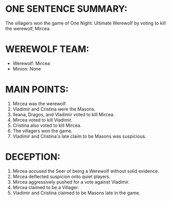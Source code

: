 # ONE SENTENCE SUMMARY:
The villagers won the game of One Night: Ultimate Werewolf by voting to kill the werewolf, Mircea.

# WEREWOLF TEAM:
- Werewolf: Mircea
- Minion: None

# MAIN POINTS:
1. Mircea was the werewolf.
2. Vladimir and Cristina were the Masons.
3. Ileana, Dragos, and Vladimir voted to kill Mircea.
4. Mircea voted to kill Vladimir.
5. Cristina also voted to kill Mircea.
6. The villagers won the game.
7. Vladimir and Cristina's late claim to be Masons was suspicious.

# DECEPTION:
1. Mircea accused the Seer of being a Werewolf without solid evidence.
2. Mircea deflected suspicion onto quiet players.
3. Mircea aggressively pushed for a vote against Vladimir.
4. Mircea claimed to be a Villager.
5. Vladimir and Cristina claimed to be Masons late in the game.